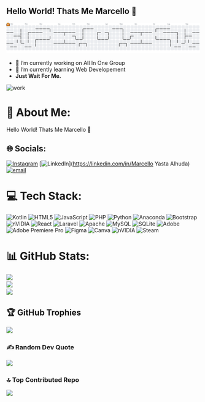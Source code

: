 ## Hello World! Thats Me Marcello 👋

<!--
**MarcelloYasta/MarcelloYasta** is a ✨ _special_ ✨ repository because its `README.md` (this file) appears on your GitHub profile.

Here are some ideas to get you started:

- 🔭 I’m currently working on ...
- 🌱 I’m currently learning ...
- 👯 I’m looking to collaborate on ...
- 🤔 I’m looking for help with ...
- 💬 Ask me about ...
- 📫 How to reach me: ...
- 😄 Pronouns: ...
- ⚡ Fun fact: ...
-->
<picture>
  <source media="(prefers-color-scheme: dark)" srcset="https://raw.githubusercontent.com/MarcelloYasta/MarcelloYasta/output/pacman-contribution-graph-dark.svg">
  <source media="(prefers-color-scheme: light)" srcset="https://raw.githubusercontent.com/MarcelloYasta/MarcelloYasta/output/pacman-contribution-graph.svg">
  <img alt="pacman contribution graph" src="https://raw.githubusercontent.com/MarcelloYasta/MarcelloYasta/output/pacman-contribution-graph.svg">
</picture>

- 🔭 I’m currently working on All In One Group
- 🌱 I’m currently learning Web Developement
- **Just Wait For Me.**

![work](https://media2.giphy.com/media/v1.Y2lkPTc5MGI3NjExaG1laTlpb3l4dHlxMnEwc25yZm1kcHh3OThycmpweHdiZmtqZnMxbiZlcD12MV9pbnRlcm5hbF9naWZfYnlfaWQmY3Q9Zw/3o6Ei2yv8fqpR3nJG8/giphy.gif)

# 💫 About Me:
Hello World! Thats Me Marcello 👋


## 🌐 Socials:
[![Instagram](https://img.shields.io/badge/Instagram-%23E4405F.svg?logo=Instagram&logoColor=white)](https://instagram.com/Marcelloyastaa) [![LinkedIn](https://img.shields.io/badge/LinkedIn-%230077B5.svg?logo=linkedin&logoColor=white)](https://linkedin.com/in/Marcello Yasta Alhuda) [![email](https://img.shields.io/badge/Email-D14836?logo=gmail&logoColor=white)](mailto:marcelloyasta15@gmail.com) 

# 💻 Tech Stack:
![Kotlin](https://img.shields.io/badge/kotlin-%237F52FF.svg?style=for-the-badge&logo=kotlin&logoColor=white) ![HTML5](https://img.shields.io/badge/html5-%23E34F26.svg?style=for-the-badge&logo=html5&logoColor=white) ![JavaScript](https://img.shields.io/badge/javascript-%23323330.svg?style=for-the-badge&logo=javascript&logoColor=%23F7DF1E) ![PHP](https://img.shields.io/badge/php-%23777BB4.svg?style=for-the-badge&logo=php&logoColor=white) ![Python](https://img.shields.io/badge/python-3670A0?style=for-the-badge&logo=python&logoColor=ffdd54) ![Anaconda](https://img.shields.io/badge/Anaconda-%2344A833.svg?style=for-the-badge&logo=anaconda&logoColor=white) ![Bootstrap](https://img.shields.io/badge/bootstrap-%238511FA.svg?style=for-the-badge&logo=bootstrap&logoColor=white) ![nVIDIA](https://img.shields.io/badge/cuda-000000.svg?style=for-the-badge&logo=nVIDIA&logoColor=green) ![React](https://img.shields.io/badge/react-%2320232a.svg?style=for-the-badge&logo=react&logoColor=%2361DAFB) ![Laravel](https://img.shields.io/badge/laravel-%23FF2D20.svg?style=for-the-badge&logo=laravel&logoColor=white) ![Apache](https://img.shields.io/badge/apache-%23D42029.svg?style=for-the-badge&logo=apache&logoColor=white) ![MySQL](https://img.shields.io/badge/mysql-4479A1.svg?style=for-the-badge&logo=mysql&logoColor=white) ![SQLite](https://img.shields.io/badge/sqlite-%2307405e.svg?style=for-the-badge&logo=sqlite&logoColor=white) ![Adobe](https://img.shields.io/badge/adobe-%23FF0000.svg?style=for-the-badge&logo=adobe&logoColor=white) ![Adobe Premiere Pro](https://img.shields.io/badge/Adobe%20Premiere%20Pro-9999FF.svg?style=for-the-badge&logo=Adobe%20Premiere%20Pro&logoColor=white) ![Figma](https://img.shields.io/badge/figma-%23F24E1E.svg?style=for-the-badge&logo=figma&logoColor=white) ![Canva](https://img.shields.io/badge/Canva-%2300C4CC.svg?style=for-the-badge&logo=Canva&logoColor=white) ![nVIDIA](https://img.shields.io/badge/nVIDIA-%2376B900.svg?style=for-the-badge&logo=nVIDIA&logoColor=white) ![Steam](https://img.shields.io/badge/steam-%23000000.svg?style=for-the-badge&logo=steam&logoColor=white)
# 📊 GitHub Stats:
![](https://github-readme-stats.vercel.app/api?username=MarcelloYasta&theme=dark&hide_border=false&include_all_commits=true&count_private=false)<br/>
![](https://nirzak-streak-stats.vercel.app/?user=MarcelloYasta&theme=dark&hide_border=false)<br/>
![](https://github-readme-stats.vercel.app/api/top-langs/?username=MarcelloYasta&theme=dark&hide_border=false&include_all_commits=true&count_private=false&layout=compact)

## 🏆 GitHub Trophies
![](https://github-profile-trophy.vercel.app/?username=MarcelloYasta&theme=radical&no-frame=false&no-bg=true&margin-w=4)

### ✍️ Random Dev Quote
![](https://quotes-github-readme.vercel.app/api?type=horizontal&theme=radical)

### 🔝 Top Contributed Repo
![](https://github-contributor-stats.vercel.app/api?username=MarcelloYasta&limit=5&theme=dark&combine_all_yearly_contributions=true)

<!-- Proudly created with GPRM ( https://gprm.itsvg.in ) -->